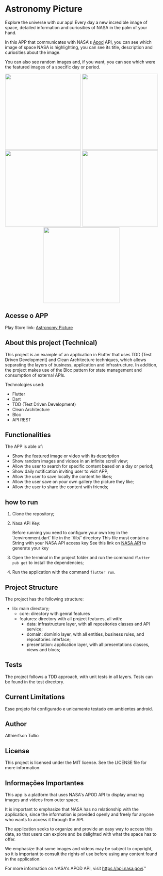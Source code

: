 # Astronomy Picture

Explore the universe with our app! Every day a new incredible image of space, detailed information and curiosities of NASA in the palm of your hand.

In this APP that communicates with NASA's [Apod](https://api.nasa.gov/) API, you can see which image of space NASA is highlighting, you can see its title, description and curiosities about the image.

You can also see random images and, if you want, you can see which were the featured images of a specific day or period.

<div align="center">
  <img src="https://user-images.githubusercontent.com/42945474/236709001-4cecff40-ad36-4557-bd11-78305429daad.jpg", width="250px"/>
  <img src="https://user-images.githubusercontent.com/42945474/236709088-b196bcee-e0b8-42c5-b0ac-3297f1b8bdd1.jpg", width="250px"/>
  <img src="https://user-images.githubusercontent.com/42945474/236709130-4cc5631b-60d6-4a07-b54f-3a11a74b56fa.jpg", width="250px"/>
  <img src="https://user-images.githubusercontent.com/42945474/236709156-e23d03d7-b00f-43fa-9ef5-ff0adf7ebbd3.jpg", width="250px"/>
  <img src="https://user-images.githubusercontent.com/42945474/236709169-e1f29a49-3b81-4f7c-aa29-5d985257d59e.jpg", width="250px"/>
</div>

## Acesse o APP
Play Store link: [Astronomy Picture](https://play.google.com/store/apps/details?id=com.cajuapps.astronomy_picture)

## About this project (Technical)

This project is an example of an application in Flutter that uses TDD (Test Driven Development) and Clean Architecture techniques, which allows separating the layers of business, application and infrastructure. In addition, the project makes use of the Bloc pattern for state management and consumption of external APIs.

Technologies used:
- Flutter
- Dart
- TDD (Test Driven Development)
- Clean Architecture
- Bloc
- API REST


## Functionalities
The APP is able of:

- Show the featured image or video with its description
- Show random images and videos in an infinite scroll view;
- Allow the user to search for specific content based on a day or period;
- Show daily notification inviting user to visit APP;
- Allow the user to save locally the content he likes;
- Allow the user save on your own gallery the picture they like;
- Allow the user to share the content with friends;

## how to run
1. Clone the repository;

2. Nasa API Key:

      Before running you need to configure your own key in the '/environment.dart' file in the '/lib/' directory
      This file must contain a String with your NASA API access key
      See this link on [NASA API](https://api.nasa.gov/) to generate your key

3. Open the terminal in the project folder and run the command ```flutter pub get``` to install the dependencies;
4. Run the application with the command ```flutter run```.

## Project Structure
The project has the following structure:

- lib: main directory;
  - core: directory with genral features
  - features: directory with all project features, all with:
    - data: infrastructure layer, with all repositories classes and API service;
    - domain: domínio layer, with all entities, business rules, and repositories interface;
    - presentation: application layer, with all presentations classes, views and blocs;

## Tests
The project follows a TDD approach, with unit tests in all layers. Tests can be found in the test directory.

## Current Limitations
Esse projeto foi configurado e unicamente testado em ambientes android.

## Author
Althierfson Tullio

## License
This project is licensed under the MIT license. See the LICENSE file for more information.

## Informações Importantes
This app is a platform that uses NASA's APOD API to display amazing images and videos from outer space.

It is important to emphasize that NASA has no relationship with the application, since the information is provided openly and freely for anyone who wants to access it through the API.

The application seeks to organize and provide an easy way to access this data, so that users can explore and be delighted with what the space has to offer.

We emphasize that some images and videos may be subject to copyright, so it is important to consult the rights of use before using any content found in the application.

For more information on NASA's APOD API, visit https://api.nasa.gov/."
